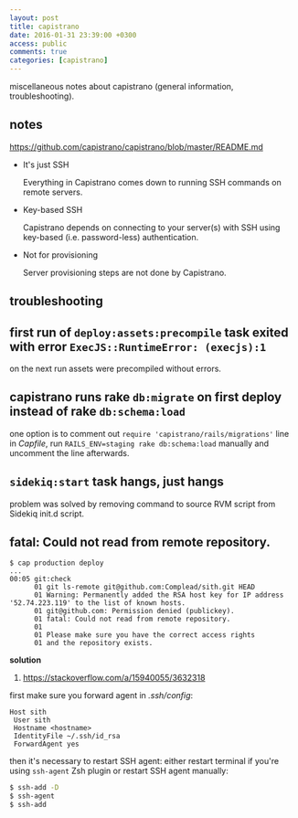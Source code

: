 ```yaml
---
layout: post
title: capistrano
date: 2016-01-31 23:39:00 +0300
access: public
comments: true
categories: [capistrano]
---
```


miscellaneous notes about capistrano (general information, troubleshooting).

<!-- more -->

notes
-----

<https://github.com/capistrano/capistrano/blob/master/README.md>

- It's just SSH

  Everything in Capistrano comes down to running SSH commands on remote servers.

- Key-based SSH

  Capistrano depends on connecting to your server(s)
  with SSH using key-based (i.e. password-less) authentication.

- Not for provisioning

  Server provisioning steps are not done by Capistrano.

troubleshooting
---------------

first run of `deploy:assets:precompile` task exited with error `ExecJS::RuntimeError: (execjs):1`
-------------------------------------------------------------------------------------------------

on the next run assets were precompiled without errors.

capistrano runs rake `db:migrate` on first deploy instead of rake `db:schema:load`
----------------------------------------------------------------------------------

one option is to comment out `require 'capistrano/rails/migrations'` line in
_Capfile_, run `RAILS_ENV=staging rake db:schema:load` manually and uncomment
the line afterwards.

`sidekiq:start` task hangs, just hangs
--------------------------------------

problem was solved by removing command to source RVM script from Sidekiq
init.d script.

fatal: Could not read from remote repository.
---------------------------------------------

```
$ cap production deploy
...
00:05 git:check
      01 git ls-remote git@github.com:Complead/sith.git HEAD
      01 Warning: Permanently added the RSA host key for IP address '52.74.223.119' to the list of known hosts.
      01 git@github.com: Permission denied (publickey).
      01 fatal: Could not read from remote repository.
      01
      01 Please make sure you have the correct access rights
      01 and the repository exists.
```

**solution**

1. <https://stackoverflow.com/a/15940055/3632318>

first make sure you forward agent in _.ssh/config_:

```
Host sith
 User sith
 Hostname <hostname>
 IdentityFile ~/.ssh/id_rsa
 ForwardAgent yes
```

then it's necessary to restart SSH agent: either restart terminal if you're
using `ssh-agent` Zsh plugin or restart SSH agent manually:

```sh
$ ssh-add -D
$ ssh-agent
$ ssh-add
```
